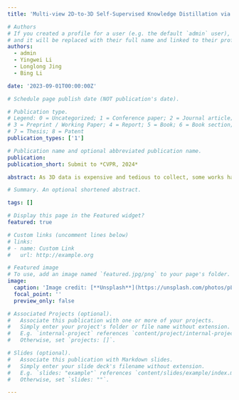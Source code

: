 ```yaml
---
title: 'Multi-view 2D-to-3D Self-Supervised Knowledge Distillation via Multi-Modality Masked Autoencoder'

# Authors
# If you created a profile for a user (e.g. the default `admin` user), write the username (folder name) here
# and it will be replaced with their full name and linked to their profile.
authors:
  - admin
  - Yingwei Li
  - Longlong Jing
  - Bing Li

date: '2023-09-01T00:00:00Z'

# Schedule page publish date (NOT publication's date).

# Publication type.
# Legend: 0 = Uncategorized; 1 = Conference paper; 2 = Journal article;
# 3 = Preprint / Working Paper; 4 = Report; 5 = Book; 6 = Book section;
# 7 = Thesis; 8 = Patent
publication_types: ['1']

# Publication name and optional abbreviated publication name.
publication:
publication_short: Submit to *CVPR, 2024*

abstract: As 3D data is expensive and tedious to collect, some works have been proposed to distill 2D knowledge from 2D pre-trained models to 3D representations. However, we find that those 2D-3D knowledge distillation methods suffer from several shortcomings. First, the 2D encoded teacher feature from a perspective view is less informative than the 3D encoded student feature, making the distillation less effective; second, it is challenging to perfectly align the 2D image and 3D point cloud in feature level, which is important to the existing distillation methods. To address the first issue regarding the relatively less informative 2D encoded feature, we propose a multi-view strategy to distill the knowledge from 2D to 3D. To address the second issue regarding the difficulty of the feature-level alignment, we propose a 3D-to-2D feature-level reconstruction task, which allows for implicit 3D-to-2D alignment. Specifically, this method uses the visible encoded tokens of the 3D model to recreate the fully 2D features, thereby aligning the 3D and 2D information. Our experiments illustrate the effectiveness of the proposed self-supervised learning strategy for different tasks and under different settings. For instance, under the common linear SVM protocol, we achieve 93.2% on ModelNet40. By fine-tuning on the OBJ-ONLY split of ScanObjectNN, we achieve a 2.07% improvement compared to the prior state-of-the-art method, Point-M2AE.

# Summary. An optional shortened abstract.

tags: []

# Display this page in the Featured widget?
featured: true

# Custom links (uncomment lines below)
# links:
# - name: Custom Link
#   url: http://example.org

# Featured image
# To use, add an image named `featured.jpg/png` to your page's folder.
image:
  caption: 'Image credit: [**Unsplash**](https://unsplash.com/photos/pLCdAaMFLTE)'
  focal_point: ''
  preview_only: false

# Associated Projects (optional).
#   Associate this publication with one or more of your projects.
#   Simply enter your project's folder or file name without extension.
#   E.g. `internal-project` references `content/project/internal-project/index.md`.
#   Otherwise, set `projects: []`.

# Slides (optional).
#   Associate this publication with Markdown slides.
#   Simply enter your slide deck's filename without extension.
#   E.g. `slides: "example"` references `content/slides/example/index.md`.
#   Otherwise, set `slides: ""`.

---
```


